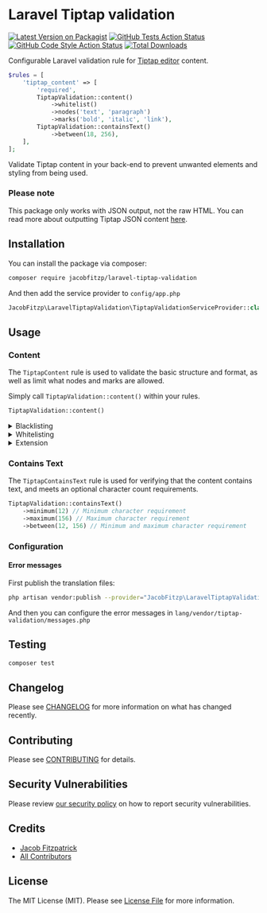 # Laravel Tiptap validation

[![Latest Version on Packagist](https://img.shields.io/packagist/v/jacobfitzp/laravel-tiptap-validation.svg?style=flat-square)](https://packagist.org/packages/jacobfitzp/laravel-tiptap-validation)
[![GitHub Tests Action Status](https://img.shields.io/github/actions/workflow/status/jacobfitzp/laravel-tiptap-validation/run-tests.yml?branch=main&label=tests&style=flat-square)](https://github.com/jacobfitzp/laravel-tiptap-validation/actions?query=workflow%3Arun-tests+branch%3Amain)
[![GitHub Code Style Action Status](https://img.shields.io/github/actions/workflow/status/jacobfitzp/laravel-tiptap-validation/fix-php-code-style-issues.yml?branch=main&label=code%20style&style=flat-square)](https://github.com/jacobfitzp/laravel-tiptap-validation/actions?query=workflow%3A"Fix+PHP+code+style+issues"+branch%3Amain)
[![Total Downloads](https://img.shields.io/packagist/dt/jacobfitzp/laravel-tiptap-validation.svg?style=flat-square)](https://packagist.org/packages/jacobfitzp/laravel-tiptap-validation)

Configurable Laravel validation rule for [Tiptap editor](https://tiptap.dev/) content.

```php
$rules = [
    'tiptap_content' => [
        'required',
        TiptapValidation::content()
            ->whitelist()
            ->nodes('text', 'paragraph')
            ->marks('bold', 'italic', 'link'),
        TiptapValidation::containsText()
            ->between(18, 256),
    ],
];
```

Validate Tiptap content in your back-end to prevent unwanted elements and styling from being used.

### Please note

This package only works with JSON output, not the raw HTML. You can read more about outputting Tiptap JSON content [here](https://tiptap.dev/guide/output#option-1-json).

## Installation

You can install the package via composer:

```bash
composer require jacobfitzp/laravel-tiptap-validation
```

And then add the service provider to `config/app.php`
```php
JacobFitzp\LaravelTiptapValidation\TiptapValidationServiceProvider::class,
```

## Usage

### Content

The `TiptapContent` rule is used to validate the basic structure and format, as well as limit what nodes and marks are allowed.

Simply call `TiptapValidation::content()` within your rules.

```php
TiptapValidation::content()
```

<details>
  <summary>Blacklisting</summary>

Only nodes and marks which are not specified in the blacklist will be allowed, anything else will fail validation.

```php
TiptapValidation::content()
    ->blacklist()
    ->nodes('orderedList', 'listItem')
    ->marks('italic', 'link')
```
</details>


<details>
  <summary>Whitelisting</summary>

Only specified nodes and marks are allowed, anything not in the whitelist will fail validation.

```php
TiptapValidation::content()
    ->whitelist()
    ->nodes('text', 'paragraph')
    ->marks('bold')
```
</details>

<details>
  <summary>Extension</summary>

Instead of having to configure the rule each time, you can create an extension that has your default preferences set.

```php
class MyCustomTiptapValidationRule extends TiptapContent
{
    protected TiptapValidationRuleMode $mode = TiptapValidationRuleMode::WHITELIST;
    protected array $nodes = ['text', 'paragraph', 'table'];
    protected array $marks = ['italic', 'link'];
}
```

This can then be used without the need for further configuration:

```php
MyCustomTiptapValidationRule::create(),
```
</details>

### Contains Text 

The `TiptapContainsText` rule is used for verifying that the content contains text, and meets an optional character count requirements.

```php
TiptapValidation::containsText()
    ->minimum(12) // Minimum character requirement
    ->maximum(156) // Maximum character requirement
    ->between(12, 156) // Minimum and maximum character requirement
```

### Configuration

#### Error messages

First publish the translation files:

```bash
php artisan vendor:publish --provider="JacobFitzp\LaravelTiptapValidation\TiptapValidationServiceProvider" --tag="tiptap-validation-translations"
```

And then you can configure the error messages in `lang/vendor/tiptap-validation/messages.php`

## Testing

```bash
composer test
```

## Changelog

Please see [CHANGELOG](CHANGELOG.md) for more information on what has changed recently.

## Contributing

Please see [CONTRIBUTING](CONTRIBUTING.md) for details.

## Security Vulnerabilities

Please review [our security policy](../../security/policy) on how to report security vulnerabilities.

## Credits

- [Jacob Fitzpatrick](https://github.com/JacobFitzp)
- [All Contributors](../../contributors)

## License

The MIT License (MIT). Please see [License File](LICENSE.md) for more information.
